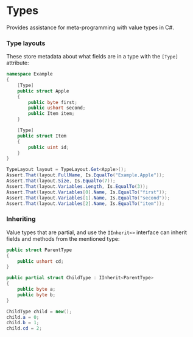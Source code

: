 # Types

Provides assistance for meta-programming with value types in C#.

### Type layouts

These store metadata about what fields are in a type with the `[Type]` attribute:
```cs
namespace Example
{
	[Type]
	public struct Apple
	{
		public byte first;
		public ushort second;
		public Item item;
	}

	[Type]
	public struct Item
	{
		public uint id;
	}
}

TypeLayout layout = TypeLayout.Get<Apple>();
Assert.That(layout.FullName, Is.EqualTo("Example.Apple"));
Assert.That(layout.Size, Is.EqualTo(7));
Assert.That(layout.Variables.Length, Is.EqualTo(3));
Assert.That(layout.Variables[0].Name, Is.EqualTo("first"));
Assert.That(layout.Variables[1].Name, Is.EqualTo("second"));
Assert.That(layout.Variables[2].Name, Is.EqualTo("item"));
```

### Inheriting

Value types that are partial, and use the `IInherit<>` interface can inherit fields
and methods from the mentioned type:
```cs
public struct ParentType
{
	public ushort cd;
}

public partial struct ChildType : IInherit<ParentType>
{
	public byte a;
	public byte b;
}

ChildType child = new();
child.a = 0;
child.b = 1;
child.cd = 2;
```